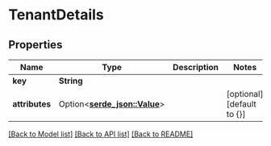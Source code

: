 # TenantDetails

## Properties

Name | Type | Description | Notes
------------ | ------------- | ------------- | -------------
**key** | **String** |  | 
**attributes** | Option<[**serde_json::Value**](.md)> |  | [optional][default to {}]

[[Back to Model list]](../README.md#documentation-for-models) [[Back to API list]](../README.md#documentation-for-api-endpoints) [[Back to README]](../README.md)


